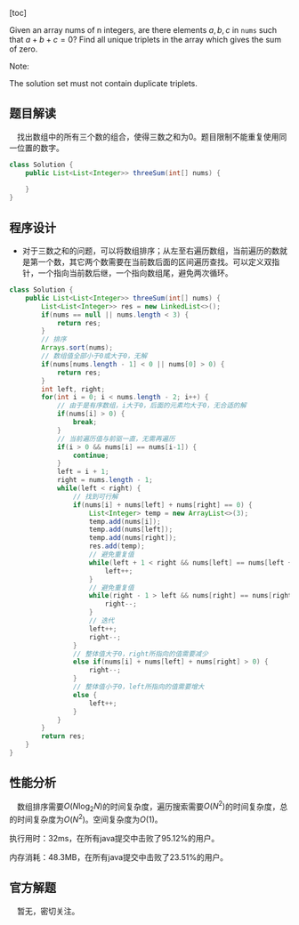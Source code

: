 [toc]

Given an array nums of n integers, are there elements $a, b, c$ in `nums` such that $a + b + c = 0$? Find all unique triplets in the array which gives the sum of zero.

Note:

The solution set must not contain duplicate triplets.



## 题目解读

&emsp;找出数组中的所有三个数的组合，使得三数之和为0。题目限制不能重复使用同一位置的数字。

```java
class Solution {
    public List<List<Integer>> threeSum(int[] nums) {
        
    }
}
```

## 程序设计

* 对于三数之和的问题，可以将数组排序；从左至右遍历数组，当前遍历的数就是第一个数，其它两个数需要在当前数后面的区间遍历查找。可以定义双指针，一个指向当前数后继，一个指向数组尾，避免两次循环。

```java
class Solution {
    public List<List<Integer>> threeSum(int[] nums) {
        List<List<Integer>> res = new LinkedList<>();
        if(nums == null || nums.length < 3) {
            return res;
        }
        // 排序
        Arrays.sort(nums);
        // 数组值全部小于0或大于0，无解
        if(nums[nums.length - 1] < 0 || nums[0] > 0) {
            return res;
        }
        int left, right;
        for(int i = 0; i < nums.length - 2; i++) {
            // 由于是有序数组，i大于0，后面的元素均大于0，无合适的解
            if(nums[i] > 0) {
                break;
            }
            // 当前遍历值与前驱一直，无需再遍历
            if(i > 0 && nums[i] == nums[i-1]) {
                continue;
            }
            left = i + 1;
            right = nums.length - 1;
            while(left < right) {
                // 找到可行解
                if(nums[i] + nums[left] + nums[right] == 0) {
                    List<Integer> temp = new ArrayList<>(3);
                    temp.add(nums[i]);
                    temp.add(nums[left]);
                    temp.add(nums[right]);
                    res.add(temp);
                    // 避免重复值
                    while(left + 1 < right && nums[left] == nums[left + 1]) {
                        left++;
                    }
                    // 避免重复值
                    while(right - 1 > left && nums[right] == nums[right - 1]) {
                        right--;
                    }
                    // 迭代
                    left++;
                    right--;
                } 
                // 整体值大于0，right所指向的值需要减少
                else if(nums[i] + nums[left] + nums[right] > 0) {
                    right--;
                } 
                // 整体值小于0，left所指向的值需要增大
                else {
                    left++;
                }
            }
        }
        return res;
    }
}
```

## 性能分析

&emsp;数组排序需要$O(N\log_2N)$的时间复杂度，遍历搜索需要$O(N^2)$的时间复杂度，总的时间复杂度为$O(N^2)$。空间复杂度为$O(1)$。

执行用时：32ms，在所有java提交中击败了95.12%的用户。

内存消耗：48.3MB，在所有java提交中击败了23.51%的用户。

## 官方解题

&emsp;暂无，密切关注。